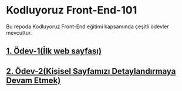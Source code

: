 # Kodluyoruz Front-End-101
Bu repoda Kodluyoruz Front-End eğitimi kapsamında çeşitli ödevler mevcuttur.


## <a href="https://github.com/serkanozsoz/KodluyoruzFrontEnd/tree/master/HtmlHomework1">1. Ödev-1(İlk web sayfası)</a>
## <a href="https://github.com/serkanozsoz/KodluyoruzFrontEnd/tree/master/HtmlHomework2">2. Ödev-2(Kişisel Sayfamızı Detaylandırmaya Devam Etmek)</a>


